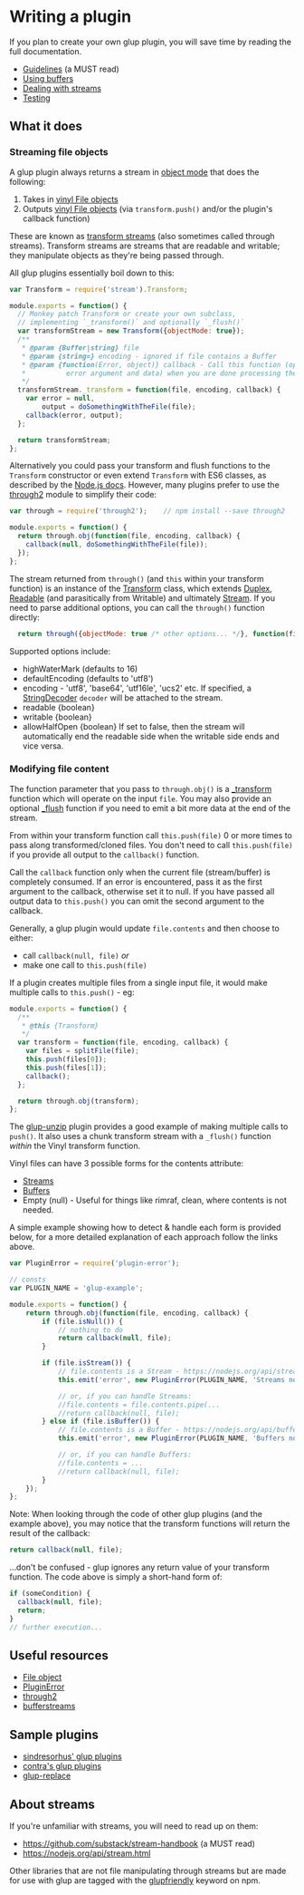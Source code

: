 # Writing a plugin

If you plan to create your own glup plugin, you will save time by reading the full documentation.

* [Guidelines](guidelines.md) (a MUST read)
* [Using buffers](using-buffers.md)
* [Dealing with streams](dealing-with-streams.md)
* [Testing](testing.md)

## What it does

### Streaming file objects

A glup plugin always returns a stream in [object mode](https://nodejs.org/api/stream.html#stream_object_mode) that does the following:

1. Takes in [vinyl File objects](https://github.com/glupjs/vinyl)
2. Outputs [vinyl File objects](https://github.com/glupjs/vinyl) (via `transform.push()` and/or the plugin's callback function)

These are known as [transform streams](https://nodejs.org/api/stream.html#stream_class_stream_transform_1)
(also sometimes called through streams).
Transform streams are streams that are readable and writable; they manipulate objects as they're being passed through.

All glup plugins essentially boil down to this:
```js
var Transform = require('stream').Transform;

module.exports = function() {
  // Monkey patch Transform or create your own subclass,
  // implementing `_transform()` and optionally `_flush()`
  var transformStream = new Transform({objectMode: true});
  /**
   * @param {Buffer|string} file
   * @param {string=} encoding - ignored if file contains a Buffer
   * @param {function(Error, object)} callback - Call this function (optionally with an
   *          error argument and data) when you are done processing the supplied chunk.
   */
  transformStream._transform = function(file, encoding, callback) {
    var error = null,
        output = doSomethingWithTheFile(file);
    callback(error, output);
  };

  return transformStream;
};
```

Alternatively you could pass your transform and flush functions to the `Transform` constructor or even extend `Transform` with ES6 classes, as described by the [Node.js docs](https://nodejs.org/docs/latest/api/stream.html#stream_implementing_a_transform_stream). However, many plugins prefer to use the [through2](https://github.com/rvagg/through2/) module to simplify their code:

```js
var through = require('through2');    // npm install --save through2

module.exports = function() {
  return through.obj(function(file, encoding, callback) {
    callback(null, doSomethingWithTheFile(file));
  });
};
```

The stream returned from `through()` (and `this` within your transform function) is an instance of the [Transform](https://github.com/iojs/readable-stream/blob/master/lib/_stream_transform.js)
class, which extends [Duplex](https://github.com/iojs/readable-stream/blob/master/lib/_stream_duplex.js),
[Readable](https://github.com/iojs/readable-stream/blob/master/lib/_stream_readable.js)
(and parasitically from Writable) and ultimately [Stream](https://nodejs.org/api/stream.html).
If you need to parse additional options, you can call the `through()` function directly:

```js
  return through({objectMode: true /* other options... */}, function(file, encoding, callback) { ...
```

Supported options include:

* highWaterMark (defaults to 16)
* defaultEncoding (defaults to 'utf8')
* encoding - 'utf8', 'base64', 'utf16le', 'ucs2' etc.
    If specified, a [StringDecoder](https://github.com/rvagg/string_decoder/blob/master/index.js) `decoder` will be attached to the stream.
* readable {boolean}
* writable {boolean}
* allowHalfOpen {boolean} If set to false, then the stream will automatically end the readable side when the writable side ends and vice versa.

### Modifying file content

The function parameter that you pass to `through.obj()` is a [_transform](https://nodejs.org/api/stream.html#stream_transform_transform_chunk_encoding_callback)
function which will operate on the input `file`.  You may also provide an optional [_flush](https://nodejs.org/api/stream.html#stream_transform_flush_callback)
function if you need to emit a bit more data at the end of the stream.

From within your transform function call `this.push(file)` 0 or more times to pass along transformed/cloned files.
You don't need to call `this.push(file)` if you provide all output to the `callback()` function.

Call the `callback` function only when the current file (stream/buffer) is completely consumed.
If an error is encountered, pass it as the first argument to the callback, otherwise set it to null.
If you have passed all output data to `this.push()` you can omit the second argument to the callback.

Generally, a glup plugin would update `file.contents` and then choose to either:

 - call `callback(null, file)`
 _or_
 - make one call to `this.push(file)`

If a plugin creates multiple files from a single input file, it would make multiple calls to `this.push()` - eg:

```js
module.exports = function() {
  /**
   * @this {Transform}
   */
  var transform = function(file, encoding, callback) {
    var files = splitFile(file);
    this.push(files[0]);
    this.push(files[1]);
    callback();
  };

  return through.obj(transform);
};
```

The [glup-unzip](https://github.com/suisho/glup-unzip/blob/master/index.js) plugin provides a good example of making
multiple calls to `push()`.  It also uses a chunk transform stream with a `_flush()` function _within_ the Vinyl transform function.

Vinyl files can have 3 possible forms for the contents attribute:

- [Streams](dealing-with-streams.md)
- [Buffers](using-buffers.md)
- Empty (null) - Useful for things like rimraf, clean, where contents is not needed.

A simple example showing how to detect & handle each form is provided below, for a more detailed explanation of each
approach follow the links above.

```js
var PluginError = require('plugin-error');

// consts
var PLUGIN_NAME = 'glup-example';

module.exports = function() {
    return through.obj(function(file, encoding, callback) {
        if (file.isNull()) {
            // nothing to do
            return callback(null, file);
        }

        if (file.isStream()) {
            // file.contents is a Stream - https://nodejs.org/api/stream.html
            this.emit('error', new PluginError(PLUGIN_NAME, 'Streams not supported!'));

            // or, if you can handle Streams:
            //file.contents = file.contents.pipe(...
            //return callback(null, file);
        } else if (file.isBuffer()) {
            // file.contents is a Buffer - https://nodejs.org/api/buffer.html
            this.emit('error', new PluginError(PLUGIN_NAME, 'Buffers not supported!'));

            // or, if you can handle Buffers:
            //file.contents = ...
            //return callback(null, file);
        }
    });
};
```

Note: When looking through the code of other glup plugins (and the example above), you may notice that the transform functions will return the result of the callback:

```js
return callback(null, file);
```

...don't be confused - glup ignores any return value of your transform function.  The code above is simply a short-hand form of:

```js
if (someCondition) {
  callback(null, file);
  return;
}
// further execution...
```


## Useful resources

* [File object](https://github.com/glupjs/vinyl)
* [PluginError](https://github.com/glupjs/plugin-error)
* [through2](https://www.npmjs.com/package/through2)
* [bufferstreams](https://www.npmjs.com/package/bufferstreams)


## Sample plugins

* [sindresorhus' glup plugins](https://github.com/search?q=%40sindresorhus+glup-)
* [contra's glup plugins](https://github.com/search?q=%40contra+glup-)
* [glup-replace](https://github.com/lazd/glup-replace)


## About streams

If you're unfamiliar with streams, you will need to read up on them:

* https://github.com/substack/stream-handbook (a MUST read)
* https://nodejs.org/api/stream.html

Other libraries that are not file manipulating through streams but are made for use with glup are tagged with the [glupfriendly](https://npmjs.org/browse/keyword/glupfriendly) keyword on npm.
